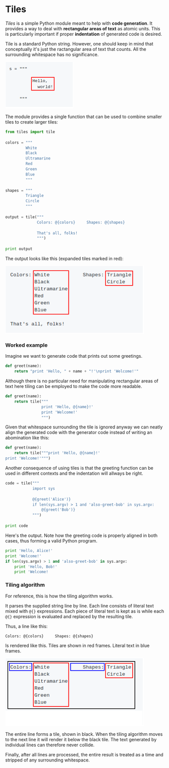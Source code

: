 # Tiles

*Tiles* is a simple Python module meant to help with **code generation**.
It provides a way to deal with **rectangular areas of text** as atomic units.
This is particularly important if proper **indentation** of generated code is
desired.

Tile is a standard Python string. However, one should keep in mind that
conceptually it's just the ractangular area of text that counts. All the
surrounding whitespace has no significance.

![](pics/tile.png)

The module provides a single function that can be used to combine smaller
tiles to create larger tiles:

```python
from tiles import tile

colors = """
         White
         Black
         Ultramarine
         Red
         Green
         Blue
         """

shapes = """
         Triangle
         Circle
         """

output = tile("""
              Colors: @{colors}     Shapes: @{shapes}

              That's all, folks!
              """)

print output
```

The output looks like this (expanded tiles marked in red):

![](pics/output.png)

### Worked example

Imagine we want to generate code that prints out some greetings.

```python
def greet(name):
    return "print 'Hello, " + name + "!'\nprint 'Welcome!'" 
```

Although there is no particular need for manipulating rectangular areas of text
here tiling can be employed to make the code more readable.

```python
def greet(name):
    return tile("""
                print 'Hello, @{name}!'
                print 'Welcome!'
                """)
```

Given that whitespace surrounding the tile is ignored anyway we can neatly
align the generated code with the generator code instead of writing an
abomination like this:

```python
def greet(name):
    return tile("""print 'Hello, @{name}!'
print 'Welcome!'""")
```

Another consequence of using tiles is that the greeting function can be used
in different contexts and the indentation will allways be right.

```python
code = tile("""
            import sys

            @{greet('Alice')}
            if len(sys.argv) > 1 and 'also-greet-bob' in sys.argv:
                @{greet('Bob')} 
            """)

print code
```

Here's the output. Note how the greeting code is properly aligned in both
cases, thus forming a valid Python program.

```python
print 'Hello, Alice!'
print 'Welcome!'
if len(sys.argv) > 1 and 'also-greet-bob' in sys.argv:
    print 'Hello, Bob!'
    print 'Welcome!
```

### Tiling algorithm

For reference, this is how the tiling algorithm works.

It parses the supplied string line by line. Each line consists of literal
text mixed with `@{}` expressions. Each piece of literal text is kept as is
while each `@{}` expression is evaluated and replaced by the resulting tile.

Thus, a line like this:

```
Colors: @{colors}     Shapes: @{shapes}
```

Is rendered like this. Tiles are shown in red frames. Literal text in blue
frames.

![](pics/output2.png)

The entire line forms a tile, shown in black. When the tiling algorithm moves
to the next line it will render it below the black tile. The text generated
by individual lines can therefore never collide.

Finally, after all lines are processed, the entire result is treated as a time
and stripped of any surrounding whitespace.

